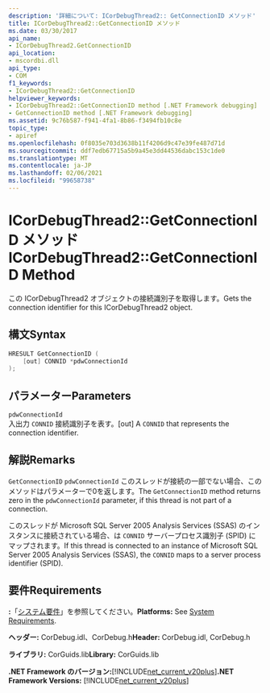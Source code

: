 ```yaml
---
description: '詳細について: ICorDebugThread2:: GetConnectionID メソッド'
title: ICorDebugThread2::GetConnectionID メソッド
ms.date: 03/30/2017
api_name:
- ICorDebugThread2.GetConnectionID
api_location:
- mscordbi.dll
api_type:
- COM
f1_keywords:
- ICorDebugThread2::GetConnectionID
helpviewer_keywords:
- ICorDebugThread2::GetConnectionID method [.NET Framework debugging]
- GetConnectionID method [.NET Framework debugging]
ms.assetid: 9c76b587-f941-4fa1-8b86-f3494fb10c8e
topic_type:
- apiref
ms.openlocfilehash: 0f8035e703d3638b11f4206d9c47e39fe487d71d
ms.sourcegitcommit: ddf7edb67715a5b9a45e3dd44536dabc153c1de0
ms.translationtype: MT
ms.contentlocale: ja-JP
ms.lasthandoff: 02/06/2021
ms.locfileid: "99658738"
---
```

# <a name="icordebugthread2getconnectionid-method"></a><span data-ttu-id="7d888-103">ICorDebugThread2::GetConnectionID メソッド</span><span class="sxs-lookup"><span data-stu-id="7d888-103">ICorDebugThread2::GetConnectionID Method</span></span>

<span data-ttu-id="7d888-104">この ICorDebugThread2 オブジェクトの接続識別子を取得します。</span><span class="sxs-lookup"><span data-stu-id="7d888-104">Gets the connection identifier for this ICorDebugThread2 object.</span></span>  
  
## <a name="syntax"></a><span data-ttu-id="7d888-105">構文</span><span class="sxs-lookup"><span data-stu-id="7d888-105">Syntax</span></span>  
  
```cpp  
HRESULT GetConnectionID (  
    [out] CONNID *pdwConnectionId  
);  
```  
  
## <a name="parameters"></a><span data-ttu-id="7d888-106">パラメーター</span><span class="sxs-lookup"><span data-stu-id="7d888-106">Parameters</span></span>  

 `pdwConnectionId`  
 <span data-ttu-id="7d888-107">入出力 `CONNID` 接続識別子を表す。</span><span class="sxs-lookup"><span data-stu-id="7d888-107">[out] A `CONNID` that represents the connection identifier.</span></span>  
  
## <a name="remarks"></a><span data-ttu-id="7d888-108">解説</span><span class="sxs-lookup"><span data-stu-id="7d888-108">Remarks</span></span>  

 <span data-ttu-id="7d888-109">`GetConnectionID` `pdwConnectionId` このスレッドが接続の一部でない場合、このメソッドはパラメーターで0を返します。</span><span class="sxs-lookup"><span data-stu-id="7d888-109">The `GetConnectionID` method returns zero in the `pdwConnectionId` parameter, if this thread is not part of a connection.</span></span>  
  
 <span data-ttu-id="7d888-110">このスレッドが Microsoft SQL Server 2005 Analysis Services (SSAS) のインスタンスに接続されている場合、は `CONNID` サーバープロセス識別子 (SPID) にマップされます。</span><span class="sxs-lookup"><span data-stu-id="7d888-110">If this thread is connected to an instance of Microsoft SQL Server 2005 Analysis Services (SSAS), the `CONNID` maps to a server process identifier (SPID).</span></span>  
  
## <a name="requirements"></a><span data-ttu-id="7d888-111">要件</span><span class="sxs-lookup"><span data-stu-id="7d888-111">Requirements</span></span>  

 <span data-ttu-id="7d888-112">**:**「[システム要件](../../get-started/system-requirements.md)」を参照してください。</span><span class="sxs-lookup"><span data-stu-id="7d888-112">**Platforms:** See [System Requirements](../../get-started/system-requirements.md).</span></span>  
  
 <span data-ttu-id="7d888-113">**ヘッダー:** CorDebug.idl、CorDebug.h</span><span class="sxs-lookup"><span data-stu-id="7d888-113">**Header:** CorDebug.idl, CorDebug.h</span></span>  
  
 <span data-ttu-id="7d888-114">**ライブラリ:** CorGuids.lib</span><span class="sxs-lookup"><span data-stu-id="7d888-114">**Library:** CorGuids.lib</span></span>  
  
 <span data-ttu-id="7d888-115">**.NET Framework のバージョン:**[!INCLUDE[net_current_v20plus](../../../../includes/net-current-v20plus-md.md)]</span><span class="sxs-lookup"><span data-stu-id="7d888-115">**.NET Framework Versions:** [!INCLUDE[net_current_v20plus](../../../../includes/net-current-v20plus-md.md)]</span></span>
